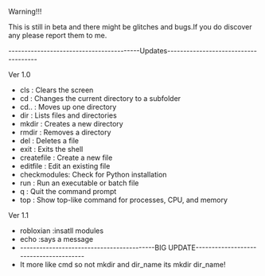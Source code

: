 Warning!!!

This is still in beta and there might be glitches and bugs.If you do discover any please report them to me.

-----------------------------------------Updates-------------------------------------

Ver 1.0
  - cls        : Clears the screen
  - cd         : Changes the current directory to a subfolder
  - cd..       : Moves up one directory
  - dir        : Lists files and directories
  - mkdir      : Creates a new directory
  - rmdir      : Removes a directory
  - del        : Deletes a file
  - exit       : Exits the shell
  - createfile : Create a new file
  - editfile   : Edit an existing file
  - checkmodules: Check for Python installation
  - run        : Run an executable or batch file
  - q          : Quit the command prompt
  - top        : Show top-like command for processes, CPU, and memory
    
Ver 1.1
  - robloxian  :insatll modules
  - echo       :says a message
  - ------------------------------------------BIG UPDATE---------------------------------------
  - It more like cmd so not mkdir and dir_name its mkdir dir_name!
